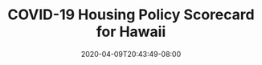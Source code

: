 ---
title: "COVID-19 Housing Policy Scorecard for Hawaii"
date: 2020-04-09T20:43:49-08:00
layout: single
type: covid-policy-rankings
state_abbrev: hi # use state abbreviation.
state_title: Hawaii
photoCredit:
hasSubnav: true
fbImage: /images/assets/el-scorecard-social-000006.png
twImage: /images/assets/el-scorecard-social-000006.png
socialDescription: COVID-19 Housing Policy Scorecard for Hawaii
description: See how Hawaii ranks in our nationwide scorecard of housing policies in response to COVID-19.
url: /covid-policy-scorecard/hi
aliases:
    - /covid-policy-scorecard/hi
    - /covid-policy-scorecard/hawaii
    - /es/covid-policy-scorecard/hi
    - /es/covid-policy-scorecard/hawaii
---